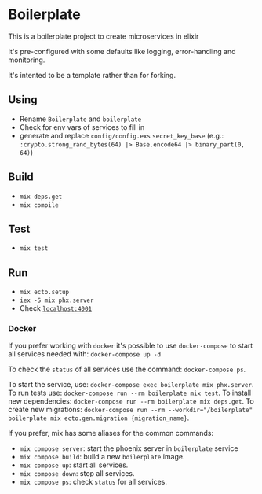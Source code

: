 # Boilerplate

This is a boilerplate project to create microservices in elixir

It's pre-configured with some defaults like logging, error-handling and monitoring.

It's intented to be a template rather than for forking.

## Using

  - Rename `Boilerplate` and `boilerplate`
  - Check for env vars of services to fill in
  - generate and replace `config/config.exs` `secret_key_base` (e.g.: `:crypto.strong_rand_bytes(64) |> Base.encode64 |> binary_part(0, 64)`)

## Build

  - `mix deps.get`
  - `mix compile`

## Test

  - `mix test`

## Run

  - `mix ecto.setup`
  - `iex -S mix phx.server`
  - Check [`localhost:4001`](http://localhost:4001)

### Docker

If you prefer working with `docker` it's possible to use `docker-compose` to start all services needed with: `docker-compose up -d`

To check the `status` of all services use the command: `docker-compose ps`.

To start the service, use: `docker-compose exec boilerplate mix phx.server`.
To run tests use: `docker-compose run --rm boilerplate mix test`.
To install new dependencies: `docker-compose run --rm boilerplate mix deps.get`.
To create new migrations: `docker-compose run --rm --workdir="/boilerplate" boilerplate mix ecto.gen.migration {migration_name}`.

If you prefer, mix has some aliases for the common commands:

* `mix compose server`: start the phoenix server in `boilerplate` service
* `mix compose build`: build a new `boilerplate` image.
* `mix compose up`: start all services.
* `mix compose down`: stop all services.
* `mix compose ps`: check `status` for all services.